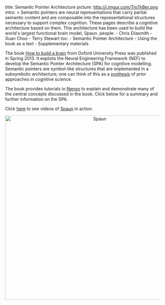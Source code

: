 title: Semantic Pointer Architecture
picture: http://i.imgur.com/Tm7hBer.png
intro: >
  Semantic pointers are neural representations that carry
  partial semantic content and are composable into the representational
  structures necessary to support complex cognition. These pages describe a
  cognitive architecture based on them. This architecture has been used to build
  the world's largest functional brain model, Spaun.
people:
    - Chris Eliasmith
    - Xuan Choo
    - Terry Stewart
toc:
    - Semantic Pointer Architecture
    - Using the book as a text
    - Supplementary materials

The book
[How to build a brain](http://www.amazon.com/How-Build-Brain-Architecture-Architectures/dp/0199794545/)
from Oxford University Press
was published in Spring 2013.
It exploits the Neural Engineering Framework (NEF)
to develop the Semantic Pointer Architecture (SPA)
for cognitive modelling.
Semantic pointers are symbol-like structures that
are implemented in a subsymbolic architecture;
one can think of this as a
[synthesis](https://www.psychologytoday.com/blog/hot-thought/201306/the-new-synthesis-in-cognitive-science)
of prior approaches in cognitive science.

The book provides tutorials in [Nengo](http://nengo.ai)
to explain and demonstrate many
of the central concepts discussed in the book.  Click below for a summary and further
information on the SPA.

Click [here](https://xchoo.github.io/spaun2.0/videos.html) to see videos of [Spaun](https://xchoo.github.io/spaun2.0/index.html) in action.

<center><img src="http://i.imgur.com/H1Hljcr.png" alt="Spaun" width=600/></center>
